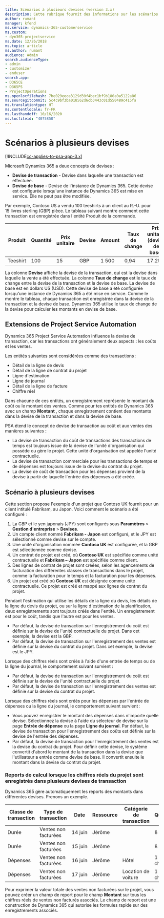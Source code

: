 ```yaml
---
title: Scénarios à plusieurs devises (version 3.x)
description: Cette rubrique fournit des informations sur les scénarios à plusieurs devises.
author: rumant
manager: kfend
ms.service: dynamics-365-customerservice
ms.custom:
- dyn365-projectservice
ms.date: 12/26/2018
ms.topic: article
ms.author: rumant
audience: Admin
search.audienceType:
- admin
- customizer
- enduser
search.app:
- D365CE
- D365PS
- ProjectOperations
ms.openlocfilehash: 7be029eeca3129d30f4bec1bf9b180a0a5122a86
ms.sourcegitcommit: 5c4c9bf3ba018562d6cb3443c01d550489c415fa
ms.translationtype: HT
ms.contentlocale: fr-FR
ms.lasthandoff: 10/16/2020
ms.locfileid: "4075850"
---
```

# <a name="multiple-currency-scenarios"></a>Scénarios à plusieurs devises

[!INCLUDE[cc-applies-to-psa-app-3.x](../includes/cc-applies-to-psa-app-3x.md)]

Microsoft Dynamics 365 a deux concepts de devises :

- **Devise de transaction** - Devise dans laquelle une transaction est effectuée. 
- **Devise de base** - Devise de l'instance de Dynamics 365. Cette devise est configurée lorsqu'une instance de Dynamics 365 est mise en service. Elle ne peut pas être modifiée.

Par exemple, Contoso US a vendu 100 teeshirts à un client au R.-U. pour 15 livres sterling (GBP) pièce. Le tableau suivant montre comment cette transaction est enregistrée dans l'entité Produit de la commande.

| Produit | Quantité | Prix unitaire | Devise | Amount | Taux de change | Prix unitaire (devise de base)| Montant (devise de base)|
|---------|----------|----------------|----------|--------|---------------|----------------------|--------------|
| Teeshirt | 100      | 15             | GBP      | 1 500   | 0,94          | 17.25 $               | 1 725 $       |

La colonne **Devise** affiche la devise de la transaction, qui est la devise dans laquelle la vente a été effectuée. La colonne **Taux de change** est le taux de change entre la devise de la transaction et la devise de base. La devise de base est en dollars US (USD). Cette devise de base a été configurée lorsqu'une instance de Dynamics 365 a été mise en service.
Comme le montre le tableau, chaque transaction est enregistrée dans la devise de la transaction et la devise de base. Dynamics 365 utilise le taux de change de la devise pour calculer les montants en devise de base.

## <a name="project-service-automation-extensions"></a>Extensions de Project Service Automation

Dynamics 365 Project Service Automation influence la devise de transaction, car les transactions ont généralement deux aspects : les coûts et les ventes.

Les entités suivantes sont considérées comme des transactions :

- Détail de la ligne de devis
- Détail de la ligne de contrat du projet
- Ligne d'estimation
- Ligne de journal
- Détail de la ligne de facture
- Chiffre réel

Dans chacune de ces entités, un enregistrement représente le montant du coût ou le montant des ventes. Comme pour tes entités de Dynamics 365 avec un champ **Montant** , chaque enregistrement contient des montants dans la devise de la transaction et dans la devise de base. 

PSA étend le concept de devise de transaction au coût et aux ventes des manières suivantes :

- La devise de transaction du coût de transactions des transactions de temps est toujours issue de la devise de l'unité d'organisation qui possède ou gère le projet. Cette unité d'organisation est appelée l'unité contractuelle.
- La devise de transaction commerciale pour les transactions de temps et de dépenses est toujours issue de la devise du contrat du projet.
- La devise de coût de transaction pour les dépenses provient de la devise à partir de laquelle l'entrée des dépenses a été créée.

## <a name="multiple-currency-scenario"></a>Scénario à plusieurs devises

Cette section propose l'exemple d'un projet que Contoso UK fournit pour un client intitulé Fabrikam, au Japon. Voici comment le scénario a été configuré :

1. La GBP et le yen japonais (JPY) sont configurés sous **Paramètres** \> **Gestion d'entreprise** \> **Devises**. 
2. Un compte client nommé **Fabrikam - Japon** est configuré, et le JPY est sélectionné comme devise sur le compte.
3. Une unité d'organisation nommée **Contoso UK** est configurée, et la GBP est sélectionnée comme devise.
4. Un contrat de projet est créé, où **Contoso UK** est spécifiée comme unité contractuelle et **Fabrikam – Japon** est spécifiée comme client.
5. Des lignes de contrat de projet sont créées, selon les agencements de facturation des différentes classes de transactions dans le projet, comme la facturation pour le temps et la facturation pour les dépenses.
6. Un projet est créé où **Contoso UK** est désignée comme unité contractuelle. Ce projet est créé et mappé aux lignes de contrat du projet.


Pendant l'estimation qui utilise les détails de la ligne du devis, les détails de la ligne du devis du projet, ou sur la ligne d'estimation de la planification, deux enregistrements sont toujours créés dans l'entité. Un enregistrement est pour le coût, tandis que l'autre est pour les ventes.

- Par défaut, la devise de transaction sur l'enregistrement du coût est définie sur la devise de l'unité contractuelle du projet. Dans cet exemple, la devise est la GBP.
- Par défaut, la devise de transaction sur l'enregistrement des ventes est définie sur la devise du contrat du projet. Dans cet exemple, la devise est le JPY.

Lorsque des chiffres réels sont créés à l'aide d'une entrée de temps ou de la ligne du journal, le comportement suivant survient :

- Par défaut, la devise de transaction sur l'enregistrement du coût est définie sur la devise de l'unité contractuelle du projet.
- Par défaut, la devise de transaction sur l'enregistrement des ventes est définie sur la devise du contrat du projet.

Lorsque des chiffres réels sont créés pour les dépenses par l'entrée de dépenses ou la ligne du journal, le comportement suivant survient :

- Vous pouvez enregistrer le montant des dépenses dans n'importe quelle devise. Sélectionnez la devise à l'aide du sélecteur de devise sur la page **Entrée de dépense** ou la page **Ligne du journal**. Par défaut, la devise de transaction pour l'enregistrement des coûts est définie sur la devise de l'entrée des dépenses. 
- Par défaut, la devise de transaction pour l'enregistrement des ventes est la devise du contrat du projet. Pour définir cette devise, le système convertit d'abord le montant de la transaction dans la devise que l'utilisateur a entrée comme devise de base. Il convertit ensuite le montant dans la devise du contrat du projet. 

### <a name="computing-roll-ups-when-project-actuals-are-recorded-in-multiple-transaction-currencies"></a>Reports de calcul lorsque les chiffres réels du projet sont enregistrés dans plusieurs devises de transaction

Dynamics 365 gère automatiquement les reports des montants dans différentes devises. Prenons un exemple.

| Classe de transaction | Type de transaction| Date   | Ressource | Catégorie de transaction | Quantité | Prix unitaire | Amount      | Taux de change | Montant dans la devise de base |
|-------------------|------------------|--------|----------|----------------------|----------|--------------|-------------|---------------|----------------|
| Durée              | Ventes non facturées   | 14 juin | Jérôme  |                      | 8 h    | 20 000 JPY    | 160 000 JPY | 123           | 1 300,81 USD    |
| Durée              | Ventes non facturées   | 15 juin | Jérôme  |                      | 8 h    | 20 000 JPY    | 160 000 JPY | 123           | 1 300,81 USD    |
| Dépenses           | Ventes non facturées   | 16 juin | Jérôme  | Hôtel                | 1 chaque     | 250 EUR      | 250 EUR     | 0,94          | 265,95 USD     |
| Dépenses           | Ventes non facturées   | 17 juin | Jérôme  | Location de voiture           | 1 chaque     | 150 EUR      | 150 EUR     | 0,94          | 159,57 USD     |

Pour exprimer la valeur totale des ventes non facturées sur le projet, vous pouvez créer un champ de report pour le champ **Montant** sur tous les chiffres réels de ventes non facturés associés. Le champ de report est une construction de Dynamics 365 qui autorise les formules rapide sur des enregistrements associés.

